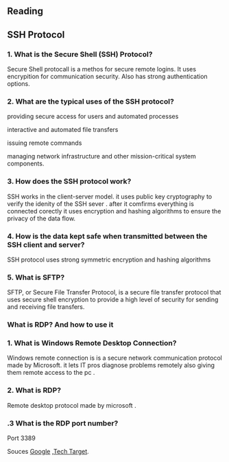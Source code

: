 ## Reading
## SSH Protocol

### 1. What is the Secure Shell (SSH) Protocol?
Secure Shell protocall is a methos for secure remote logins. It uses encrypition for communication security. Also has strong authentication options.
### 2. What are the typical uses of the SSH protocol?
providing secure access for users and automated processes

interactive and automated file transfers

issuing remote commands

managing network infrastructure and other mission-critical system components.
### 3. How does the SSH protocol work?
SSH works in the client-server model. it uses public key cryptography to verify the idenity of the SSH sever . after it comfirms everything is connected corectly it uses encryption and hashing algorithms to ensure the privacy of the data flow.

### 4. How is the data kept safe when transmitted between the SSH client and server?
SSH protocol uses strong symmetric encryption and hashing algorithms

### 5. What is SFTP?
SFTP, or Secure File Transfer Protocol, is a secure file transfer protocol that uses secure shell encryption to provide a high level of security for sending and receiving file transfers.
### What is RDP? And how to use it

### 1. What is Windows Remote Desktop Connection?
Windows remote connection is is a secure network communication protocol made by Microsoft. it lets IT pros diagnose problems remotely also giving them remote access to the pc .
### 2. What is RDP?
Remote desktop protocol made by microsoft .
### .3 What is the RDP port number?
Port 3389

Souces  [Google](https://www.google.com/search?q=rdp+port+number&sca_esv=572890011&sxsrf=AM9HkKntmQfQhccPFhCeZIrgWuZQKbgioA%3A1697125526965&ei=lhQoZZDDOurzkPIPgcKlgAI&ved=0ahUKEwiQ5rGh7fCBAxXqOUQIHQFhCSAQ4dUDCBA&uact=5&oq=rdp+port+number&gs_lp=Egxnd3Mtd2l6LXNlcnAiD3JkcCBwb3J0IG51bWJlcjIFEAAYgAQyBhAAGBYYHjIGEAAYFhgeMgYQABgWGB4yBhAAGBYYHjIGEAAYFhgeMgYQABgWGB4yBhAAGBYYHjIGEAAYFhgeMgYQABgWGB5IgRxQ5gdYhxtwA3gBkAEAmAGhAaABpRCqAQQwLjE0uAEDyAEA-AEBwgIKEAAYRxjWBBiwA8ICBxAAGIoFGEPCAgsQLhiABBixAxiDAcICDRAAGIoFGLEDGIMBGEPCAgsQABiABBixAxiDAcICChAAGIAEGBQYhwLiAwQYACBBiAYBkAYI&sclient=gws-wiz-serp "Title") ,[Tech Target](https://www.google.com/search?q=what+is+windows+remote+connection+&sca_esv=572890011&sxsrf=AM9HkKk5RhPBIA0lDxh5niFkK-VPCiITrg%3A1697125481505&ei=aRQoZdu7HozzkPIP1LmtqAI&ved=0ahUKEwiblNuL7fCBAxWMOUQIHdRcCyUQ4dUDCBA&uact=5&oq=what+is+windows+remote+connection+&gs_lp=Egxnd3Mtd2l6LXNlcnAiIndoYXQgaXMgd2luZG93cyByZW1vdGUgY29ubmVjdGlvbiAyBhAAGBYYHjIGEAAYFhgeMgYQABgWGB4yBhAAGBYYHjIGEAAYFhgeMgYQABgWGB4yBhAAGBYYHjIGEAAYFhgeMgYQABgWGB4yBhAAGBYYHkicNlDyBlj-NXADeAGQAQCYAb4BoAG0LKoBBDAuMzO4AQPIAQD4AQHCAgoQABhHGNYEGLADwgIHECMYigUYJ8ICBBAjGCfCAgcQABiKBRhDwgILEAAYgAQYsQMYgwHCAgUQABiABMICBRAuGIAEwgIHEAAYExiABOIDBBgAIEGIBgGQBgg&sclient=gws-wiz-serp"Title").

